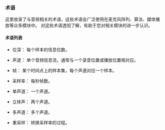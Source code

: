 ### 术语

这里收录了与音频相关的术语，这些术语会广泛使用在麦克风阵列、算法、媒体播放等众多模块中。
对这些术语透彻了解，有助于您对相关模块的进一步认识。

#### 术语列表

* 位深：
	每个样本的信息位数。

* 声道：
	单个音频信息流，通常与一个录音位置或播放位置相对应。

* 帧：
	某个时间点上的样本集，每个声道对应一个样本。

* 采样率：
	每秒帧数。

* 单声道：
	一个声道。

* 立体声：
	两个声道。

* 多声道：
	多个声道。

* 重采样： 
	转换采样率的过程。

